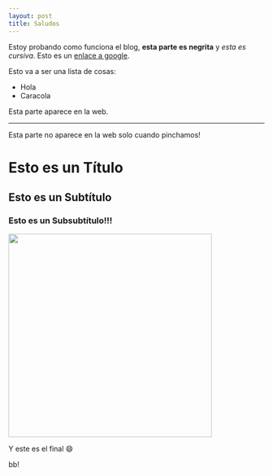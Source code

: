 ```yaml
---
layout: post
title: Saludos
---
```


Estoy probando como funciona el blog, **esta parte es negrita** y *esta es cursiva*. Esto es un [enlace a google](https://google.com).

Esto va a ser una lista de cosas:
 * Hola
 * Caracola

Esta parte aparece en la web.

----

Esta parte no aparece en la web solo cuando pinchamos!


# Esto es un Título
## Esto es un Subtítulo
### Esto es un Subsubtítulo!!!


<img src="{{ site.baseurl }}/images/oso.jpg" style="width: 400px;"/>

Y este es el final 😄

bb!
